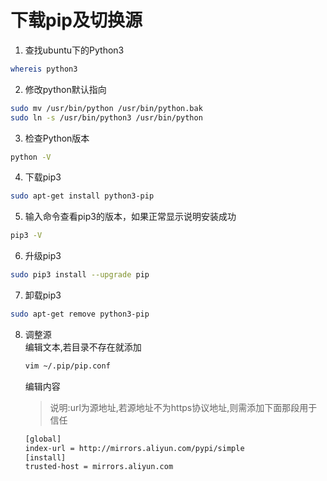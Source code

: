 # 下载pip及切换源
1. 查找ubuntu下的Python3
```sh
whereis python3
```
2. 修改python默认指向
```sh
sudo mv /usr/bin/python /usr/bin/python.bak
sudo ln -s /usr/bin/python3 /usr/bin/python
```
3. 检查Python版本
```sh
python -V
```
4. 下载pip3
```sh
sudo apt-get install python3-pip
```
5. 输入命令查看pip3的版本，如果正常显示说明安装成功
```sh
pip3 -V
```
6. 升级pip3
```sh
sudo pip3 install --upgrade pip
```
7. 卸载pip3
```sh
sudo apt-get remove python3-pip
```
8. 调整源   
    编辑文本,若目录不存在就添加
    ```sh
    vim ~/.pip/pip.conf
    ```
    编辑内容
    > 说明:url为源地址,若源地址不为https协议地址,则需添加下面那段用于信任
    ```txt
    [global]
    index-url = http://mirrors.aliyun.com/pypi/simple
    [install]
    trusted-host = mirrors.aliyun.com
    ```